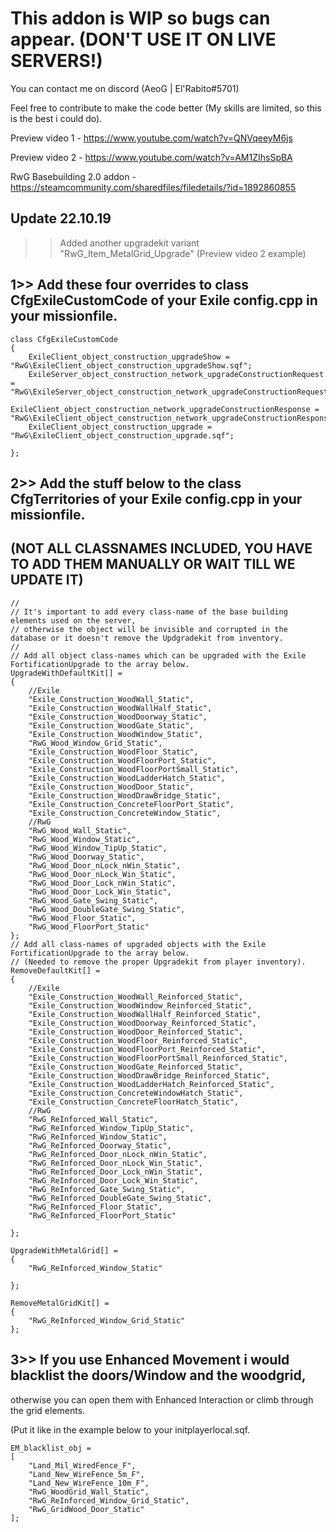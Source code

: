 	
# This addon is WIP so bugs can appear. (DON'T USE IT ON LIVE SERVERS!)
You can contact me on discord (AeoG | El'Rabito#5701)

Feel free to contribute to make the code better (My skills are limited, so this is the best i could do).

Preview video 1 - https://www.youtube.com/watch?v=QNVqeeyM6js

Preview video 2 - https://www.youtube.com/watch?v=AM1ZIhsSpBA

RwG Basebuilding 2.0 addon - https://steamcommunity.com/sharedfiles/filedetails/?id=1892860855



## Update 22.10.19
>> Added another upgradekit variant "RwG_Item_MetalGrid_Upgrade" (Preview video 2 example)




## 1>> Add these four overrides to class CfgExileCustomCode of your Exile config.cpp in your missionfile.

	class CfgExileCustomCode 
	{
		ExileClient_object_construction_upgradeShow = "RwG\ExileClient_object_construction_upgradeShow.sqf";
		ExileServer_object_construction_network_upgradeConstructionRequest = "RwG\ExileServer_object_construction_network_upgradeConstructionRequest.sqf";
		ExileClient_object_construction_network_upgradeConstructionResponse = "RwG\ExileClient_object_construction_network_upgradeConstructionResponse.sqf";
		ExileClient_object_construction_upgrade = "RwG\ExileClient_object_construction_upgrade.sqf";
	
	};

	
	
	
## 2>> Add the stuff below to the class CfgTerritories of your Exile config.cpp in your missionfile. 

## (NOT ALL CLASSNAMES INCLUDED, YOU HAVE TO ADD THEM MANUALLY OR WAIT TILL WE UPDATE IT)
	
	//
	// It's important to add every class-name of the base building elements used on the server, 
	// otherwise the object will be invisible and corrupted in the database or it doesn't remove the Updgradekit from inventory. 
	//
	// Add all object class-names which can be upgraded with the Exile FortificationUpgrade to the array below.
	UpgradeWithDefaultKit[] = 
	{
		//Exile
		"Exile_Construction_WoodWall_Static",
		"Exile_Construction_WoodWallHalf_Static",
		"Exile_Construction_WoodDoorway_Static",
		"Exile_Construction_WoodGate_Static",
		"Exile_Construction_WoodWindow_Static",
		"RwG_Wood_Window_Grid_Static",
		"Exile_Construction_WoodFloor_Static",
		"Exile_Construction_WoodFloorPort_Static",
		"Exile_Construction_WoodFloorPortSmall_Static",
		"Exile_Construction_WoodLadderHatch_Static",
		"Exile_Construction_WoodDoor_Static",
		"Exile_Construction_WoodDrawBridge_Static",
		"Exile_Construction_ConcreteFloorPort_Static",
		"Exile_Construction_ConcreteWindow_Static",
		//RwG
		"RwG_Wood_Wall_Static",
		"RwG_Wood_Window_Static",
		"RwG_Wood_Window_TipUp_Static",
		"RwG_Wood_Doorway_Static",
		"RwG_Wood_Door_nLock_nWin_Static",
		"RwG_Wood_Door_nLock_Win_Static",
		"RwG_Wood_Door_Lock_nWin_Static",
		"RwG_Wood_Door_Lock_Win_Static", 
		"RwG_Wood_Gate_Swing_Static",
		"RwG_Wood_DoubleGate_Swing_Static",
		"RwG_Wood_Floor_Static",
		"RwG_Wood_FloorPort_Static"
	};
	// Add all class-names of upgraded objects with the Exile FortificationUpgrade to the array below. 
	// (Needed to remove the proper Upgradekit from player inventory).
	RemoveDefaultKit[] = 
	{
		//Exile
		"Exile_Construction_WoodWall_Reinforced_Static",
		"Exile_Construction_WoodWindow_Reinforced_Static",
		"Exile_Construction_WoodWallHalf_Reinforced_Static",
		"Exile_Construction_WoodDoorway_Reinforced_Static",
		"Exile_Construction_WoodDoor_Reinforced_Static",
		"Exile_Construction_WoodFloor_Reinforced_Static",
		"Exile_Construction_WoodFloorPort_Reinforced_Static",
		"Exile_Construction_WoodFloorPortSmall_Reinforced_Static",
		"Exile_Construction_WoodGate_Reinforced_Static",
		"Exile_Construction_WoodDrawBridge_Reinforced_Static",
		"Exile_Construction_WoodLadderHatch_Reinforced_Static",
		"Exile_Construction_ConcreteWindowHatch_Static",
		"Exile_Construction_ConcreteFloorHatch_Static",
		//RwG
		"RwG_ReInforced_Wall_Static",
		"RwG_ReInforced_Window_TipUp_Static",
		"RwG_ReInforced_Window_Static",
		"RwG_ReInforced_Doorway_Static",
		"RwG_ReInforced_Door_nLock_nWin_Static",
		"RwG_ReInforced_Door_nLock_Win_Static",
		"RwG_ReInforced_Door_Lock_nWin_Static",
		"RwG_ReInforced_Door_Lock_Win_Static",
		"RwG_ReInforced_Gate_Swing_Static",
		"RwG_ReInforced_DoubleGate_Swing_Static",
		"RwG_ReInforced_Floor_Static",
		"RwG_ReInforced_FloorPort_Static"

	};
	
	UpgradeWithMetalGrid[] = 
	{
		"RwG_ReInforced_Window_Static"

	};
	
	RemoveMetalGridKit[] = 
	{
		"RwG_ReInforced_Window_Grid_Static"
	};
	
## 3>> If you use Enhanced Movement i would blacklist the doors/Window and the woodgrid,
otherwise you can open them with Enhanced Interaction or climb through the grid elements. 

(Put it like in the example below to your initplayerlocal.sqf. 

	EM_blacklist_obj =
	[
	    "Land_Mil_WiredFence_F",
	    "Land_New_WireFence_5m_F",
	    "Land_New_WireFence_10m_F",
	    "RwG_WoodGrid_Wall_Static",
	    "RwG_ReInforced_Window_Grid_Static",
	    "RwG_GridWood_Door_Static"
	];
